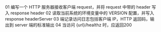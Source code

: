 01 编写一个 HTTP 服务器接收客户端 request，并将 request 中带的 header 写入 response header
02 读取当前系统的环境变量中的 VERSION 配置，并写入 response headerServer 
03 端记录访问日志包括客户端 IP，HTTP 返回码，输出到 server 端的标准输出
04 当访问 {url}/healthz 时，应返回200

